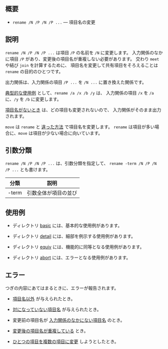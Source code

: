 
概要
------------------------------------------------------------------

* `rename /N /P /N /P ...` — 項目名の変更

説明
------------------------------------------------------------------

`rename /N /P /N /P ...` は項目 `/P` の名前を `/N` に変更します。
入力関係のなかに項目 `/P` があり、変更後の項目名が重複しない必要があります。
交わり `meet` や結び `join` を計算するために、
項目名を変更して共有項目をそろえることは `rename` の目的のひとつです。

出力関係は、入力関係の項目 `/P ...` を `/N ...` に置き換えた関係です。

[典型的な使用例] として、`rename /a /x /b /y` は、
入力関係の項目 `/x` を `/a` に、`/y` を `/b` に変更します。

[項目名がないとき] は、どの項目も変更されないので、
入力関係がそのまま出力されます。

`move` は `rename` と [違った方法] で項目名を変更します。
`rename` は項目が多い場合に、`move` は項目が少ない場合に向いています。

[典型的な使用例]:                 basic/README.md#rename-basic-xyk
[項目名がないとき]:               detail/README.md#rename-detail-no-termsk
[違った方法]:                     equiv/README.md#rename-equiv-movek

引数分類
------------------------------------------------------------------

`rename /N /P /N /P ...` は、引数分類を指定して、
`rename -term /N /P /N /P ...` とも書けます。

| 分類     | 説明 |
|----------|------|
| -term    | 引数全体が項目の並び |

使用例
------------------------------------------------------------------

* ディレクトリ [basic](basic) には、基本的な使用例があります。

* ディレクトリ [detail](detail) には、細部を例示する使用例があります。

* ディレクトリ [equiv](equiv) には、機能的に同等となる使用例があります。

* ディレクトリ [abort](abort) には、エラーとなる使用例があります。

エラー
------------------------------------------------------------------

つぎの内容にあてはまるときに、エラーが報告されます。

* [項目名以外] が与えられたとき。

* [対になっていない項目名] が与えられたとき。

* 変更前の項目名が [入力関係のなかにない項目名] のとき。

* [変更後の項目名が重複している] とき。

* [ひとつの項目を複数の項目に変更] しようとしたとき。

[項目名以外]:                     abort/README.md#rename-abort-not-termk
[対になっていない項目名]:         abort/README.md#rename-abort-oddk
[入力関係のなかにない項目名]:     abort/README.md#rename-abort-unknownk
[変更後の項目名が重複している]:   abort/README.md#rename-abort-conflictk
[ひとつの項目を複数の項目に変更]: abort/README.md#rename-abort-forkk

